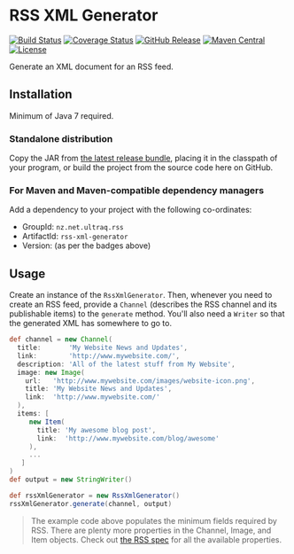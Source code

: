 
RSS XML Generator
=================

[![Build Status](https://travis-ci.org/ultraq/rss-xml-generator.svg)](https://travis-ci.org/ultraq/rss-xml-generator)
[![Coverage Status](https://coveralls.io/repos/github/ultraq/rss-xml-generator/badge.svg?branch=master)](https://coveralls.io/github/ultraq/rss-xml-generator?branch=master)
[![GitHub Release](https://img.shields.io/github/release/ultraq/rss-xml-generator.svg?maxAge=3600)](https://github.com/ultraq/rss-xml-generator/releases/latest)
[![Maven Central](https://img.shields.io/maven-central/v/nz.net.ultraq.rss/rss-xml-generator.svg?maxAge=3600)](http://search.maven.org/#search|ga|1|g%3A%22nz.net.ultraq.rss%22%20AND%20a%3A%22rss-xml-generator%22)
[![License](https://img.shields.io/github/license/ultraq/rss-xml-generator.svg?maxAge=2592000)](https://github.com/ultraq/rss-xml-generator/blob/master/LICENSE.txt)

Generate an XML document for an RSS feed.


Installation
------------

Minimum of Java 7 required.

### Standalone distribution
Copy the JAR from [the latest release bundle](https://github.com/ultraq/rss-xml-generator/releases/latest),
placing it in the classpath of your program, or build the project from the
source code here on GitHub.

### For Maven and Maven-compatible dependency managers
Add a dependency to your project with the following co-ordinates:

 - GroupId: `nz.net.ultraq.rss`
 - ArtifactId: `rss-xml-generator`
 - Version: (as per the badges above)


Usage
-----

Create an instance of the `RssXmlGenerator`.  Then, whenever you need to create
an RSS feed, provide a `Channel` (describes the RSS channel and its publishable
items) to the `generate` method.  You'll also need a `Writer` so that the
generated XML has somewhere to go to.

```groovy
def channel = new Channel(
  title:       'My Website News and Updates',
  link:        'http://www.mywebsite.com/',
  description: 'All of the latest stuff from My Website',
  image: new Image(
    url:   'http://www.mywebsite.com/images/website-icon.png',
    title: 'My Website News and Updates',
    link:  'http://www.mywebsite.com/'
  ),
  items: [
     new Item(
       title: 'My awesome blog post',
       link:  'http://www.mywebsite.com/blog/awesome'
     ),
     ...
   ]
)
def output = new StringWriter()

def rssXmlGenerator = new RssXmlGenerator()
rssXmlGenerator.generate(channel, output)
```

> The example code above populates the minimum fields required by RSS.  There
> are plenty more properties in the Channel, Image, and Item objects.  Check out
> [the RSS spec](http://www.rssboard.org/rss-specification) for all the
> available properties.
